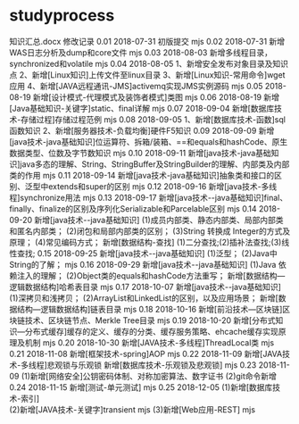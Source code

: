 # studyprocess
知识汇总.docx
修改记录
0.01	2018-07-31	初版提交	mjs
0.02	2018-07-31	新增WAS日志分析及dump和core文件	mjs
0.03	2018-08-03	新增多线程目录，synchronized和volatile	mjs
0.04	2018-08-05	1、新增安全发布对象目录及知识点
					2、新增[Linux知识]上传文件至linux目录
					3、新增[Linux知识-常用命令]wget应用
					4、新增[JAVA远程通讯-JMS]activemq实现JMS实例源码	mjs
0.05	2018-08-19	新增[设计模式-代理模式及装饰者模式]类图	mjs
0.06	2018-08-19	新增[Java基础知识-关键字]static、final详解	mjs
0.07	2018-09-04	新增[数据库技术-存储过程]存储过程范例	mjs
0.08	2018-09-05	1、新增[数据库技术-函数]sql函数知识
					2、新增[服务器技术-负载均衡]硬件F5知识
0.09	2018-09-09	新增[java技术-java基础知识]位运算符、拆箱/装箱、==和equals和hashCode、原生数据类型、位数及字节数知识	mjs
0.10	2018-09-11	新增[java技术-java基础知识]java多态的理解、String、StringBuffer及StringBuilder的理解、内部类及内部类的作用	mjs
0.11	2018-09-14	新增[java技术-java基础知识]抽象类和接口的区别、泛型中extends和super的区别	mjs
0.12	2018-09-16	新增[java技术-多线程]synchronize用法	mjs
0.13	2018-09-17	新增[java技术--java基础知识]final、finally、finalize的区别及序列化Serializable和Parcelable区别	mjs
0.14	2018-09-20	新增[java技术--java基础知识]
						(1)成员内部类、静态内部类、局部内部类和匿名内部类；
						(2)闭包和局部内部类的区别；
						(3)String 转换成 Integer的方式及原理；
						(4)常见编码方式；
					新增[数据结构-查找]
					(1)二分查找;(2)插补法查找;(3)线性查找;
0.15	2018-09-25	新增[java技术--java基础知识]
					(1)泛型；
					(2)Java中String的了解；	mjs
0.16	2018-09-29	新增[java技术--java基础知识]
					(1)Java 依赖注入的理解；
					(2)Object类的equals和hashCode方法重写；
					新增[数据结构—逻辑数据结构]哈希表目录	mjs
0.17	2018-10-07	新增[java技术--java基础知识]
					(1)深拷贝和浅拷贝；
					(2)ArrayList和LinkedList的区别，以及应用场景；
					新增[数据结构—逻辑数据结构]链表目录	mjs
0.18	2018-10-16	新增[前沿技术—区块链]区块链技术、区块链节点、Merkle Tree目录	mjs
0.19	2018-10-20	新增[分布式知识—分布式缓存]缓存的定义、缓存的分类、缓存服务策略、ehcache缓存实现原理及机制	mjs
0.20	2018-10-30	新增[JAVA技术-多线程]ThreadLocal类	mjs
0.21	2018-11-08	新增[框架技术-spring]AOP	mjs
0.22	2018-11-09	新增[JAVA技术-多线程]悲观锁与乐观锁
					新增[数据库技术-乐观锁及悲观锁]	mjs
0.23	2018-11-09	(1)新增[网络安全]公钥密码体制、对称加密算法、数字证书 
					(2)git命令新增
0.24	2018-11-15	新增[测试-单元测试]    mjs
0.25	2018-12-05	(1)新增[数据库技术-索引]    
                    (2)新增[JAVA技术-关键字]transient    mjs
					(3)新增[Web应用-REST]    mjs	




